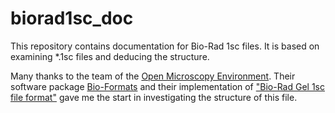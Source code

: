 # biorad1sc_doc

This repository contains documentation for Bio-Rad 1sc files.  It is based on examining *.1sc files and deducing the structure.

Many thanks to the team of the [Open Microscopy Environment](https://www.openmicroscopy.org/).
Their software package [Bio-Formats](https://www.openmicroscopy.org/bio-formats/)
and their implementation of ["Bio-Rad Gel 1sc file format"](https://docs.openmicroscopy.org/bio-formats/5.6.0/formats/bio-rad-gel.html)
gave me the start in investigating the structure of this file.
